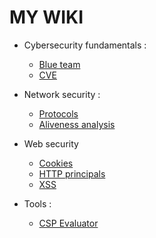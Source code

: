 # MY WIKI

* Cybersecurity fundamentals :
    * [Blue team](fundamentals/blue_team.md)
    * [CVE](network_security/cve.md)

* Network security :
    * [Protocols](network_security/protocols.md)
    * [Aliveness analysis](network_security/is_alive.md)

* Web security
    * [Cookies](web/cookie.md)
    * [HTTP principals](web/http_principals.md)
    * [XSS](web/xss_attacks.md)
    
* Tools :
    * [CSP Evaluator](tools/csp_evaluator.md)
